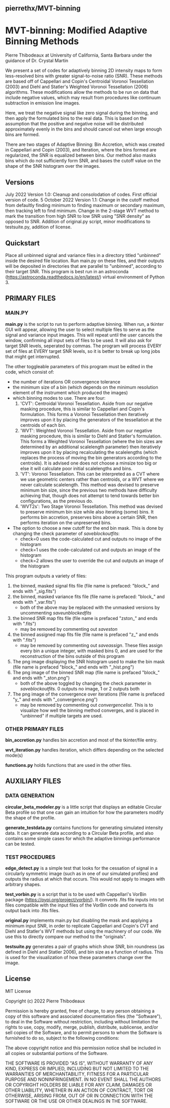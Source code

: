 ## pierrethx/MVT-binning
# MVT-binning: Modified Adaptive Binning Methods
Pierre Thibodeaux at University of California, Santa Barbara
under the guidance of Dr. Crystal Martin

We present a set of codes for adaptively binning 2D intensity maps to form less-resolved bins with greater signal-to-noise ratio (SNR). These methods are based off of Cappellari and Copin's Centroidal Voronoi Tessellation (2003) and Diehl and Statler's Weighted Voronoi Tessellation (2006) algorithms. These modifications allow the methods to be run on data that include negative values, which may result from procedures like continuum subtraction in emission line images.

Here, we treat the negative signal like zero signal during the binning, and then apply the formulated bins to the real data. This is based on the assumption that the positive and negative noise will be distributed approximately evenly in the bins and should cancel out when large enough bins are formed.

There are two stages of Adaptive Binning: Bin Accretion, which was created in Cappellari and Copin (2003), and Iteration, where the bins formed are regularized, the SNR is equalized between bins. Our method also masks bins which do not sufficiently form SNR, and bases the cutoff value on the shape of the SNR histogram over the images.

## Versions
July 2022
Version 1.0: Cleanup and consolodation of codes. First official version of code. 
5 October 2022
Version 1.1: Change in the cutoff method from defaultly finding minimum to finding maximum or secondary maximum, then tracking left to find minimum. Change in the 2-stage WVT method to mark the transition from high SNR to low SNR using "SNR density" as opposed to SNR. Addition of original.py script, minor modifications to testsuite.py, addition of license.

## Quickstart
Place all unbinned signal and variance files in a directory titled "unbinned" inside the desired file location. Run main.py on these files, and their outputs will be deposited in directories that are parallel to "unbinned", according to their target SNR. This program is best run in an astroconda (https://astroconda.readthedocs.io/en/latest/) virtual environment of Python 3.


## PRIMARY FILES

### MAIN.PY
**main.py** is the script to run to perform adaptive binning. When run, a tkinter GUI will appear, allowing the user to select multiple files to serve as the signal and variance input images. This will repeat until the user cancels the window, confirming all input sets of files to be used. It will also ask for target SNR levels, seperated by commas. The program will process EVERY set of files at EVERY target SNR levels, so it is better to break up long jobs that might get interrupted.

The other toggleable parameters of this program must be edited in the code, which consist of:
- the number of iterations OR convergence tolerance
- the minimum size of a bin (which depends on the minimum resolution element of the instrument which produced the images)
- which binning modes to use. There are four:
    1. 'CVT': Centroidal Voronoi Tessellation. Aside from our negative masking procedure, this is similar to Cappellari and Copin's formulation. This forms a Voronoi Tessellation then iteratively improves upon it by placing the generators of the tessellation at the centroids of each bin.
    2. 'WVT': Weighted Voronoi Tessellation. Aside from our negative masking procedure, this is similar to Diehl and Statler's formulation. This forms a Weighted Voronoi Tessellation (where the bin sizes are determined by an additional scalelength parameter) then iteratively improves upon it by placing recalculating the scalelengths (which replaces the process of moving the bin generators according to the centroids). It is advised one does not choose a minsize too big or else it will calculate poor initial scalelengths and bins.
    3. 'VT': Voronoi Tessellation. This can be interpreted as a CVT where we use geometric centers rather than centroids, or a WVT where we never calculate scalelength. This method was devised to preserve minimum bin size, since the previous two methods have difficulty achieving that, though does not attempt to tend towards better bin configurations, as the previous do. 
    4. 'WVT2s': Two Stage Voronoi Tessellation. This method was devised to preserve minimum bin size while also iterating (some) bins. It performs bin accretion, preserves bins above a certain SNR, then performs iteration on the unpreserved bins.
- The option to choose a new cutoff for the end bin mask. This is done by changing the check parameter of *saveblockoutfits*:
    - check=0 uses the code-calculated cut and outputs no image of the histogram
    - check=1 uses the code-calculated cut and outputs an image of the histogram
    - check=2 allows the user to override the cut and outputs an image of the histogram

This program outputs a variety of files:
1. the binned, masked signal fits file (file name is prefaced: "block_" and ends with "_sig.fits")
2. the binned, masked variance fits file (file name is prefaced: "block_" and ends with "_var.fits")
    - both of the above may be replaced with the unmasked versions by uncommenting *saveunblockedfits*
3. the binned SNR map fits file (file name is prefaced "zston_" and ends with ".fits")
    - may be removed by commenting out *saveston*
4. the binned assigned map fits file (file name is prefaced "z_" and ends with ".fits")
    - may be removed by commenting out *saveassign*. These files assign every bin a unique integer, with masked bins 0, and are used for the reconstruction of the bins outside of this program
5. The png image displaying the SNR histogram used to make the bin mask (file name is prefaced "block_" and ends with "_hist.png")
6. The png image of the binned SNR map (file name is prefaced "block_" and ends with "_ston.png")
    - both of the above toggled by changing the check parameter in *saveblockoutfits*. 0 outputs no image, 1 or 2 outputs both
7. The png image of the convergence over iterations (file name is prefaced "y_" and ends with "_convergence.png")
    - may be removed by commenting out *convergencelist*. This is to visualize how well the binning method converges, and is placed in "unbinned" if multiple targets are used.

### OTHER PRIMARY FILES
**bin_accretion.py** handles bin accretion and most of the tkinter/file entry.

**wvt_iteration.py** handles iteration, which differs depending on the selected mode(s)

**functions.py** holds functions that are used in the other files.

## AUXILIARY FILES
### DATA GENERATION
**circular_beta_modeler.py** is a little script that displays an editable Circular Beta profile so that one can gain an intuition for how the parameters modify the shape of the profile.

**generate_testdata.py** contains functions for generating simulated intensity data. It can generate data according to a Circular Beta profile, and also contains some simple cases for which the adaptive binnings performance can be tested.

### TEST PROCEDURES
**edge_detect.py** is a simple test that looks for the cessation of signal in a circularly symmetric image (such as in one of our simulated profiles) and outputs the radius at which that occurs. This would not apply to images with arbitrary shapes.

**test_vorbin.py** is a script that is to be used with Cappellari's VorBin package (https://pypi.org/project/vorbin/). It converts .fits file inputs into txt files compatible with the input files of the VorBin code and converts its output back into .fits files.

**original.py** implements main.py but disabling the mask and applying a minimum input SNR, in order to replicate Cappellari and Copin's CVT and Diehl and Statler's WVT methods but using the machinery of our code. We use this to directly compare our method to the "originals".

**testsuite.py** generates a pair of graphs which show SNR, bin roundness (as defined in Diehl and Statler 2006), and bin size as a function of radius. This is used for the visualization of how these parameters change over the image.

## License

MIT License

Copyright (c) 2022 Pierre Thibodeaux

Permission is hereby granted, free of charge, to any person obtaining a copy
of this software and associated documentation files (the "Software"), to deal
in the Software without restriction, including without limitation the rights
to use, copy, modify, merge, publish, distribute, sublicense, and/or sell
copies of the Software, and to permit persons to whom the Software is
furnished to do so, subject to the following conditions:

The above copyright notice and this permission notice shall be included in all
copies or substantial portions of the Software.

THE SOFTWARE IS PROVIDED "AS IS", WITHOUT WARRANTY OF ANY KIND, EXPRESS OR
IMPLIED, INCLUDING BUT NOT LIMITED TO THE WARRANTIES OF MERCHANTABILITY,
FITNESS FOR A PARTICULAR PURPOSE AND NONINFRINGEMENT. IN NO EVENT SHALL THE
AUTHORS OR COPYRIGHT HOLDERS BE LIABLE FOR ANY CLAIM, DAMAGES OR OTHER
LIABILITY, WHETHER IN AN ACTION OF CONTRACT, TORT OR OTHERWISE, ARISING FROM,
OUT OF OR IN CONNECTION WITH THE SOFTWARE OR THE USE OR OTHER DEALINGS IN THE
SOFTWARE.

